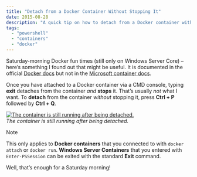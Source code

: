 ```yaml
---
title: "Detach from a Docker Container Without Stopping It"
date: 2015-08-28
description: "A quick tip on how to detach from a Docker container without stopping it."
tags:
  - "powershell"
  - "containers"
  - "docker"
---
```


Saturday-morning Docker fun times (still only on Windows Server Core) – here’s something I found out that might be useful. It is documented in the official [Docker docs](https://docs.docker.com/articles/basics/) but not in the [Microsoft container docs](https://msdn.microsoft.com/en-us/virtualization/windowscontainers/quick_start/manage_docker).

Once you have attached to a Docker container via a CMD console, typing **exit** detaches from the container *and* **stops** it. That’s usually *not* what I want. To **detach** from the container *without* stopping it, press **Ctrl + P** followed by **Ctrl + Q**.

[![The container is still running after being detached.](/assets/images/screenshots/ss_docker_detatchedbutrunningcontainer.png)](/assets/images/screenshots/ss_docker_detatchedbutrunningcontainer.png)  
*The container is still running after being detached.*

> [!NOTE]
> This only applies to **Docker containers** that you connected to with `docker attach` or `docker run`. **Windows Server Containers** that you entered with `Enter-PSSession` can be exited with the standard **Exit** command.

Well, that’s enough for a Saturday morning!

